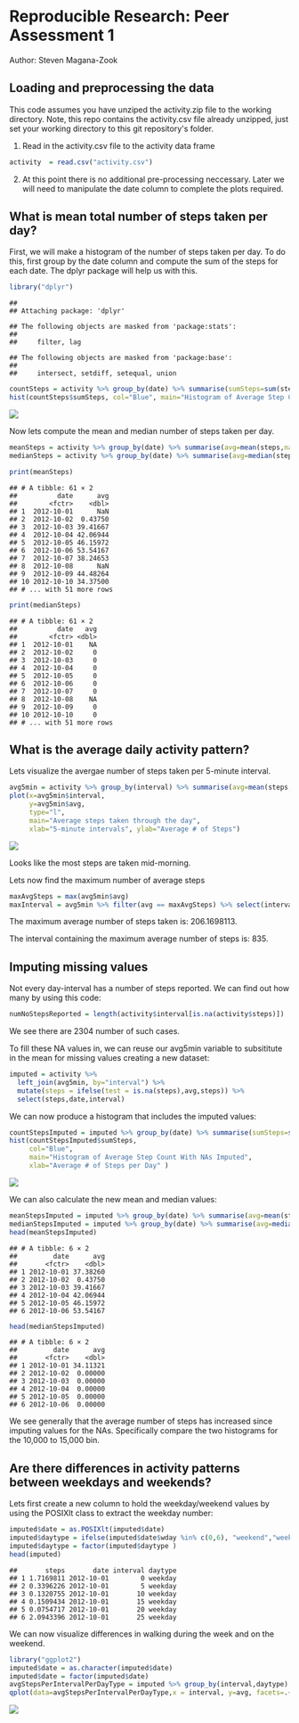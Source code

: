 # Reproducible Research: Peer Assessment 1
Author: Steven Magana-Zook

## Loading and preprocessing the data
This code assumes you have unziped the activity.zip file to the working directory. 
Note, this repo contains the activity.csv file already unzipped, just set your working directory to this git repository's folder.

1. Read in the activity.csv file to the activity data frame

```r
activity  = read.csv("activity.csv")
```
2. At this point there is no additional pre-processing neccessary. 
Later we will need to manipulate the date column to complete the plots required.


## What is mean total number of steps taken per day?
First, we will make a histogram of the number of steps taken per day. To do this, first group by the date column and compute the sum of the steps for each date. The dplyr package will help us with this.

```r
library("dplyr")
```

```
## 
## Attaching package: 'dplyr'
```

```
## The following objects are masked from 'package:stats':
## 
##     filter, lag
```

```
## The following objects are masked from 'package:base':
## 
##     intersect, setdiff, setequal, union
```

```r
countSteps = activity %>% group_by(date) %>% summarise(sumSteps=sum(steps))
hist(countSteps$sumSteps, col="Blue", main="Histogram of Average Step Count", xlab="Average # of Steps per Day" )
```

![](PA1_template_files/figure-html/unnamed-chunk-2-1.png)<!-- -->

Now lets compute the mean and median number of steps taken per day.

```r
meanSteps = activity %>% group_by(date) %>% summarise(avg=mean(steps,na.rm = TRUE))
medianSteps = activity %>% group_by(date) %>% summarise(avg=median(steps,na.rm = TRUE))

print(meanSteps)
```

```
## # A tibble: 61 × 2
##          date      avg
##        <fctr>    <dbl>
## 1  2012-10-01      NaN
## 2  2012-10-02  0.43750
## 3  2012-10-03 39.41667
## 4  2012-10-04 42.06944
## 5  2012-10-05 46.15972
## 6  2012-10-06 53.54167
## 7  2012-10-07 38.24653
## 8  2012-10-08      NaN
## 9  2012-10-09 44.48264
## 10 2012-10-10 34.37500
## # ... with 51 more rows
```

```r
print(medianSteps)
```

```
## # A tibble: 61 × 2
##          date   avg
##        <fctr> <dbl>
## 1  2012-10-01    NA
## 2  2012-10-02     0
## 3  2012-10-03     0
## 4  2012-10-04     0
## 5  2012-10-05     0
## 6  2012-10-06     0
## 7  2012-10-07     0
## 8  2012-10-08    NA
## 9  2012-10-09     0
## 10 2012-10-10     0
## # ... with 51 more rows
```

## What is the average daily activity pattern?
Lets visualize the avergae number of steps taken per 5-minute interval.

```r
avg5min = activity %>% group_by(interval) %>% summarise(avg=mean(steps,na.rm = TRUE))
plot(x=avg5min$interval, 
     y=avg5min$avg, 
     type="l", 
     main="Average steps taken through the day", 
     xlab="5-minute intervals", ylab="Average # of Steps")
```

![](PA1_template_files/figure-html/unnamed-chunk-4-1.png)<!-- -->

Looks like the most steps are taken mid-morning.

Lets now find the maximum number of average steps

```r
maxAvgSteps = max(avg5min$avg)
maxInterval = avg5min %>% filter(avg == maxAvgSteps) %>% select(interval)
```

The maximum average number of steps taken is: 206.1698113.

The interval containing the maximum average number of steps is: 835.

## Imputing missing values
Not every day-interval has a number of steps reported. We can find out how many by using this code:


```r
numNoStepsReported = length(activity$interval[is.na(activity$steps)])
```

We see there are 2304 number of such cases.

To fill these NA values in, we can reuse our avg5min variable to subsititute in the mean for missing values creating a new dataset:

```r
imputed = activity %>% 
  left_join(avg5min, by="interval") %>% 
  mutate(steps = ifelse(test = is.na(steps),avg,steps)) %>% 
  select(steps,date,interval)
```

We can now produce a histogram that includes the imputed values:

```r
countStepsImputed = imputed %>% group_by(date) %>% summarise(sumSteps=sum(steps))
hist(countStepsImputed$sumSteps, 
     col="Blue", 
     main="Histogram of Average Step Count With NAs Imputed", 
     xlab="Average # of Steps per Day" )
```

![](PA1_template_files/figure-html/unnamed-chunk-8-1.png)<!-- -->

We can also calculate the new mean and median values:

```r
meanStepsImputed = imputed %>% group_by(date) %>% summarise(avg=mean(steps))
medianStepsImputed = imputed %>% group_by(date) %>% summarise(avg=median(steps)) 
head(meanStepsImputed)
```

```
## # A tibble: 6 × 2
##         date      avg
##       <fctr>    <dbl>
## 1 2012-10-01 37.38260
## 2 2012-10-02  0.43750
## 3 2012-10-03 39.41667
## 4 2012-10-04 42.06944
## 5 2012-10-05 46.15972
## 6 2012-10-06 53.54167
```

```r
head(medianStepsImputed)
```

```
## # A tibble: 6 × 2
##         date      avg
##       <fctr>    <dbl>
## 1 2012-10-01 34.11321
## 2 2012-10-02  0.00000
## 3 2012-10-03  0.00000
## 4 2012-10-04  0.00000
## 5 2012-10-05  0.00000
## 6 2012-10-06  0.00000
```

We see generally that the average number of steps has increased since imputing values for the NAs. Specifically compare the two histograms for the 10,000 to 15,000 bin.

## Are there differences in activity patterns between weekdays and weekends?

Lets first create a new column to hold the weekday/weekend values by using the POSIXlt class to extract the weekday number:

```r
imputed$date = as.POSIXlt(imputed$date)
imputed$daytype = ifelse(imputed$date$wday %in% c(0,6), "weekend","weekday")
imputed$daytype = factor(imputed$daytype )
head(imputed)
```

```
##       steps       date interval daytype
## 1 1.7169811 2012-10-01        0 weekday
## 2 0.3396226 2012-10-01        5 weekday
## 3 0.1320755 2012-10-01       10 weekday
## 4 0.1509434 2012-10-01       15 weekday
## 5 0.0754717 2012-10-01       20 weekday
## 6 2.0943396 2012-10-01       25 weekday
```

We can now visualize differences in walking during the week and on the weekend.

```r
library("ggplot2")
imputed$date = as.character(imputed$date)
imputed$date = factor(imputed$date)
avgStepsPerIntervalPerDayType = imputed %>% group_by(interval,daytype) %>% summarise(avg=mean(steps))
qplot(data=avgStepsPerIntervalPerDayType,x = interval, y=avg, facets=.~daytype, geom = "line", ylab="Average number of steps")
```

![](PA1_template_files/figure-html/unnamed-chunk-11-1.png)<!-- -->

